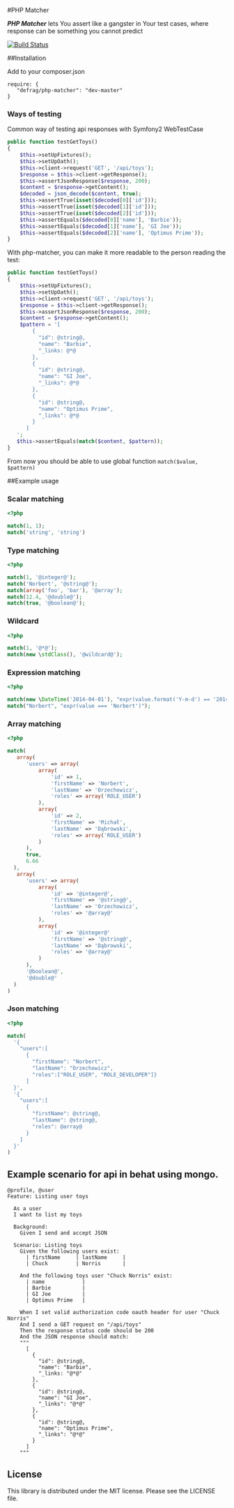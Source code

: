 #PHP Matcher

***PHP Matcher*** lets You assert like a gangster in Your test cases, where response can be something you cannot predict

[![Build Status](https://travis-ci.org/defrag/php-matcher.svg)](https://travis-ci.org/defrag/php-matcher)

##Installation

Add to your composer.json 

```
require: {
   "defrag/php-matcher": "dev-master"
}
```

### Ways of testing
Common way of testing api responses with Symfony2 WebTestCase

```php
public function testGetToys()
{
    $this->setUpFixtures();
    $this->setUpOath();
    $this->client->request('GET', '/api/toys');
    $response = $this->client->getResponse();
    $this->assertJsonResponse($response, 200);
    $content = $response->getContent();
    $decoded = json_decode($content, true);
    $this->assertTrue(isset($decoded[0]['id']));
    $this->assertTrue(isset($decoded[1]['id']));
    $this->assertTrue(isset($decoded[2]['id']));
    $this->assertEquals($decoded[0]['name'], 'Barbie'));
    $this->assertEquals($decoded[1]['name'], 'GI Joe'));
    $this->assertEquals($decoded[2]['name'], 'Optimus Prime'));
}
```
With php-matcher, you can make it more readable to the person reading the test:
```php
public function testGetToys()
{
    $this->setUpFixtures();
    $this->setUpOath();
    $this->client->request('GET', '/api/toys');
    $response = $this->client->getResponse();
    $this->assertJsonResponse($response, 200);
    $content = $response->getContent();
    $pattern = '[
        {
          "id": @string@,
          "name": "Barbie",
          "_links: @*@
        },
        {
          "id": @string@,
          "name": "GI Joe",
          "_links": @*@
        },
        {
          "id": @string@,
          "name": "Optimus Prime",
          "_links": @*@
        }
      ]
   ';
   $this->assertEquals(match($content, $pattern));
}
```


From now you should be able to use global function ``match($value, $pattern)``

##Example usage

### Scalar matching

```php
<?php

match(1, 1);
match('string', 'string')
```

### Type matching

```php
<?php

match(1, '@integer@');
match('Norbert', '@string@');
match(array('foo', 'bar'), '@array');
match(12.4, '@double@');
match(true, '@boolean@');
```

### Wildcard 

```php
<?php

match(1, '@*@');
match(new \stdClass(), '@wildcard@');
```

### Expression matching 

```php
<?php

match(new \DateTime('2014-04-01'), "expr(value.format('Y-m-d') == '2014-04-01'");
match("Norbert", "expr(value === 'Norbert')");
```

### Array matching 

```php
<?php

match(
   array(
      'users' => array(
          array(
              'id' => 1,
              'firstName' => 'Norbert',
              'lastName' => 'Orzechowicz',
              'roles' => array('ROLE_USER')
          ),
          array(
              'id' => 2,
              'firstName' => 'Michał',
              'lastName' => 'Dąbrowski',
              'roles' => array('ROLE_USER')
          )
      ),
      true,
      6.66
  ),
   array(
      'users' => array(
          array(
              'id' => '@integer@',
              'firstName' => '@string@',
              'lastName' => 'Orzechowicz',
              'roles' => '@array@'
          ),
          array(
              'id' => '@integer@'
              'firstName' => '@string@',
              'lastName' => 'Dąbrowski',
              'roles' => '@array@'
          )
      ),
      '@boolean@',
      '@double@'
  )  
)
```

### Json matching 


```php
<?php

match(
  '{
    "users":[
      {
        "firstName": "Norbert",
        "lastName": "Orzechowicz",
        "roles":["ROLE_USER", "ROLE_DEVELOPER"]}
      ]
  }',
  '{
    "users":[
      {
        "firstName": @string@,
        "lastName": @string@,
        "roles": @array@
      }
    ]
  }'
)

```

Example scenario for api in behat using mongo.
---
``` cucumber
@profile, @user
Feature: Listing user toys

  As a user
  I want to list my toys

  Background:
    Given I send and accept JSON

  Scenario: Listing toys
    Given the following users exist:
      | firstName     | lastName     |
      | Chuck         | Norris       | 

    And the following toys user "Chuck Norris" exist:
      | name            |
      | Barbie          |
      | GI Joe          |
      | Optimus Prime   |

    When I set valid authorization code oauth header for user "Chuck Norris"
    And I send a GET request on "/api/toys"
    Then the response status code should be 200
    And the JSON response should match:
    """
      [
        {
          "id": @string@,
          "name": "Barbie",
          "_links: "@*@"
        },
        {
          "id": @string@,
          "name": "GI Joe",
          "_links": "@*@"
        },
        {
          "id": @string@,
          "name": "Optimus Prime",
          "_links": "@*@"
        }
      ]
    """
``` 

## License

This library is distributed under the MIT license. Please see the LICENSE file.
